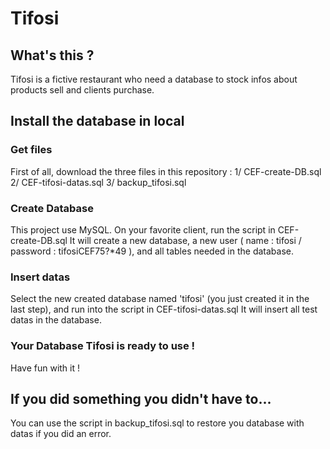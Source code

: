 # Tifosi

## What's this ?
Tifosi is a fictive restaurant who need a database to stock infos about products sell and clients purchase.

## Install the database in local

### Get files
First of all, download the three files in this repository :
1/ CEF-create-DB.sql
2/ CEF-tifosi-datas.sql
3/ backup_tifosi.sql

### Create Database
This project use MySQL.
On your favorite client, run the script in CEF-create-DB.sql
It will create a new database, a new user ( name : tifosi / password : tifosiCEF75?*49 ), and all tables needed in the database.

### Insert datas
Select the new created database named 'tifosi' (you just created it in the last step), and run into the script in CEF-tifosi-datas.sql
It will insert all test datas in the database.

### Your Database Tifosi is ready to use !
Have fun with it !

## If you did something you didn't have to...
You can use the script in backup_tifosi.sql to restore you database with datas if you did an error.

